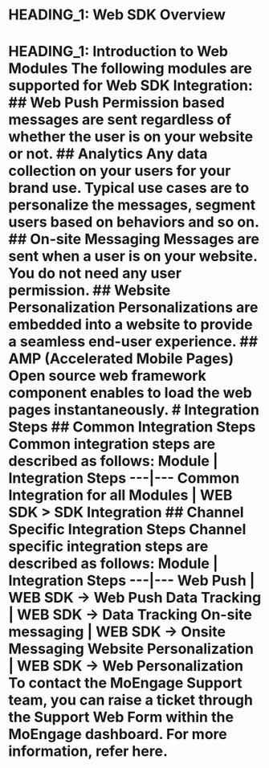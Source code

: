 HEADING_1: Web SDK Overview
==========================

HEADING_1: Introduction to Web Modules The following modules are supported for Web SDK Integration: ## Web Push Permission based messages are sent regardless of whether the user is on your website or not. ## Analytics Any data collection on your users for your brand use. Typical use cases are to personalize the messages, segment users based on behaviors and so on. ## On-site Messaging Messages are sent when a user is on your website. You do not need any user permission. ## Website Personalization Personalizations are embedded into a website to provide a seamless end-user experience. ## AMP (Accelerated Mobile Pages) Open source web framework component enables to load the web pages instantaneously. # Integration Steps ## Common Integration Steps Common integration steps are described as follows: Module | Integration Steps ---|--- Common Integration for all Modules | WEB SDK > SDK Integration ## Channel Specific Integration Steps Channel specific integration steps are described as follows: Module | Integration Steps ---|--- Web Push | WEB SDK -> Web Push Data Tracking | WEB SDK -> Data Tracking On-site messaging | WEB SDK -> Onsite Messaging Website Personalization | WEB SDK -> Web Personalization To contact the MoEngage Support team, you can raise a ticket through the Support Web Form within the MoEngage dashboard. For more information, refer here.
========================================================================================================================================================================================================================================================================================================================================================================================================================================================================================================================================================================================================================================================================================================================================================================================================================================================================================================================================================================================================================================================================================================================================================================================================================================================================================================================================================================================================================
